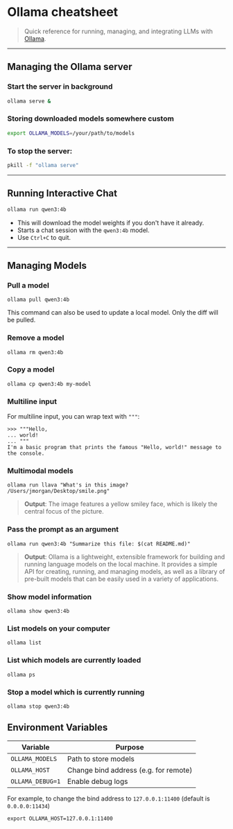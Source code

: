# Ollama cheatsheet

> Quick reference for running, managing, and integrating LLMs with [Ollama](https://ollama.com/).

---

## Managing the Ollama server

### Start the server in background
```bash
ollama serve &
```
### Storing downloaded models somewhere custom
```bash
export OLLAMA_MODELS=/your/path/to/models
```

### To stop the server:
```bash
pkill -f "ollama serve"
```

---

## Running Interactive Chat

```bash
ollama run qwen3:4b
```
- This will download the model weights if you don't have it already.
- Starts a chat session with the `qwen3:4b` model.
- Use `Ctrl+C` to quit.

---

## Managing Models

### Pull a model

```shell
ollama pull qwen3:4b
```

This command can also be used to update a local model. Only the diff will be pulled.

### Remove a model

```shell
ollama rm qwen3:4b
```

### Copy a model

```shell
ollama cp qwen3:4b my-model
```

### Multiline input

For multiline input, you can wrap text with `"""`:

```
>>> """Hello,
... world!
... """
I'm a basic program that prints the famous "Hello, world!" message to the console.
```

### Multimodal models

```
ollama run llava "What's in this image? /Users/jmorgan/Desktop/smile.png"
```

> **Output**: The image features a yellow smiley face, which is likely the central focus of the picture.

### Pass the prompt as an argument

```shell
ollama run qwen3:4b "Summarize this file: $(cat README.md)"
```

> **Output**: Ollama is a lightweight, extensible framework for building and running language models on the local machine. It provides a simple API for creating, running, and managing models, as well as a library of pre-built models that can be easily used in a variety of applications.

### Show model information

```shell
ollama show qwen3:4b
```

### List models on your computer

```shell
ollama list
```

### List which models are currently loaded

```shell
ollama ps
```

### Stop a model which is currently running

```shell
ollama stop qwen3:4b
```


## Environment Variables

| Variable              | Purpose                               |
|-----------------------|----------------------------------------|
| `OLLAMA_MODELS`       | Path to store models                   |
| `OLLAMA_HOST`         | Change bind address (e.g. for remote)  |
| `OLLAMA_DEBUG=1`      | Enable debug logs                      |

For example, to change the bind address to `127.0.0.1:11400` (default is `0.0.0.0:11434`)
```
export OLLAMA_HOST=127.0.0.1:11400
```